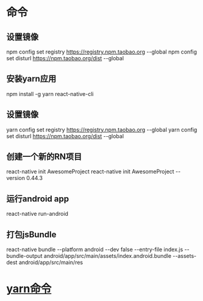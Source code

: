 # 命令
## 设置镜像
npm config set registry https://registry.npm.taobao.org --global
npm config set disturl https://npm.taobao.org/dist --global
## 安装yarn应用
npm install -g yarn react-native-cli
## 设置镜像
yarn config set registry https://registry.npm.taobao.org --global
yarn config set disturl https://npm.taobao.org/dist --global
## 创建一个新的RN项目
react-native init AwesomeProject
react-native init AwesomeProject --version 0.44.3
## 运行android app
react-native run-android
## 打包jsBundle
react-native bundle --platform android --dev false --entry-file index.js --bundle-output android/app/src/main/assets/index.android.bundle --assets-dest android/app/src/main/res
# [yarn命令](https://yarn.bootcss.com/docs/usage/)